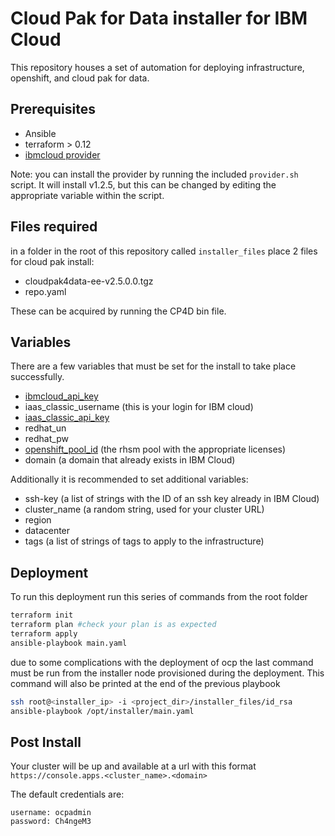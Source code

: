 # Cloud Pak for Data installer for IBM Cloud

This repository houses a set of automation for deploying infrastructure, openshift, and cloud pak for data.

## Prerequisites

- Ansible
- terraform > 0.12
- [ibmcloud provider](https://github.com/IBM-Cloud/terraform-provider-ibm)

Note: you can install the provider by running the included `provider.sh` script. It will install v1.2.5, but this can be changed by editing the appropriate variable within the script.
  
## Files required

in a folder in the root of this repository called `installer_files` place 2 files for cloud pak install:

- cloudpak4data-ee-v2.5.0.0.tgz
- repo.yaml

These can be acquired by running the CP4D bin file.

## Variables

There are a few variables that must be set for the install to take place successfully.

- [ibmcloud_api_key](https://cloud.ibm.com/docs/iam?topic=iam-userapikey)
- iaas_classic_username (this is your login for IBM cloud)
- [iaas_classic_api_key](https://cloud.ibm.com/docs/iam?topic=iam-classic_keys)
- redhat_un
- redhat_pw
- [openshift_pool_id](https://access.redhat.com/solutions/253273) (the rhsm pool with the appropriate licenses)
- domain (a domain that already exists in IBM Cloud)
  
Additionally it is recommended to set additional variables:

- ssh-key (a list of strings with the ID of an ssh key already in IBM Cloud)
- cluster_name (a random string, used for your cluster URL)
- region
- datacenter
- tags (a list of strings of tags to apply to the infrastructure)

## Deployment

To run this deployment run this series of commands from the root folder

```bash
terraform init
terraform plan #check your plan is as expected
terraform apply
ansible-playbook main.yaml
```

due to some complications with the deployment of ocp the last command must be run from the installer node provisioned during the deployment.
This command will also be printed at the end of the previous playbook

```bash
ssh root@<installer_ip> -i <project_dir>/installer_files/id_rsa
ansible-playbook /opt/installer/main.yaml
```

## Post Install

Your cluster will be up and available at a url with this format
`https://console.apps.<cluster_name>.<domain>`

The default credentials are:

```
username: ocpadmin
password: Ch4ngeM3
```
